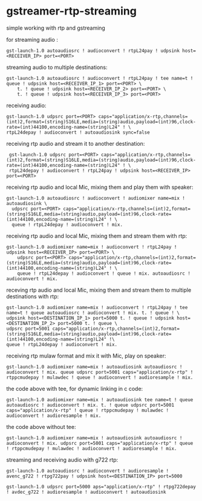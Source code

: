 # gstreamer-rtp-streaming
simple working with rtp and gstreaming

for streaming audio :

    gst-launch-1.0 autoaudiosrc ! audioconvert ! rtpL24pay ! udpsink host=<RECEIVER_IP> port=<PORT>
    
streaming audio to multiple destinations:
    
    gst-launch-1.0 autoaudiosrc ! audioconvert ! rtpL24pay ! tee name=t ! queue ! udpsink host=<RECEIVER_IP_1> port=<PORT> \
        t. ! queue ! udpsink host=<RECEIVER_IP_2> port=<PORT> \
        t. ! queue ! udpsink host=<RECEIVER_IP_3> port=<PORT>
        
receiving audio:

    gst-launch-1.0 udpsrc port=<PORT> caps="application/x-rtp,channels=(int)2,format=(string)S16LE,media=(string)audio,payload=(int)96,clock-rate=(int)44100,encoding-name=(string)L24" ! \
    rtpL24depay ! audioconvert ! autoaudiosink sync=false
    
receiving rtp audio and stream it to another destination:
     
     gst-launch-1.0 udpsrc port=<PORT> caps="application/x-rtp,channels=(int)2,format=(string)S16LE,media=(string)audio,payload=(int)96,clock-rate=(int)44100,encoding-name=(string)L24" ! \
     rtpL24depay ! audioconvert ! rtpL24pay ! udpsink host=<RECEIVER_IP> port=<PORT>
     
receiving rtp audio and local Mic, mixing them and play them with speaker:

    gst-launch-1.0 autoaudiosrc ! audioconvert ! audiomixer name=mix ! autoaudiosink \
      udpsrc port=<PORT> caps="application/x-rtp,channels=(int)2,format=(string)S16LE,media=(string)audio,payload=(int)96,clock-rate=(int)44100,encoding-name=(string)L24" ! \
      queue ! rtpL24depay ! audioconvert ! mix.
      
receiving rtp audio and local Mic, mixing them and stream them with rtp:

    gst-launch-1.0 audiomixer name=mix ! audioconvert ! rtpL24pay ! udpsink host=<RECEIVER_IP> port=<PORT> \
        udpsrc port=<PORT> caps="application/x-rtp,channels=(int)2,format=(string)S16LE,media=(string)audio,payload=(int)96,clock-rate=(int)44100,encoding-name=(string)L24" ! \
        queue ! rtpL24depay ! audioconvert ! queue ! mix. autoaudiosrc ! audioconvert ! mix.
        
        
    
receving rtp audio and local Mic, mixing them and stream them to multiple destinations with rtp:

    gst-launch-1.0 audiomixer name=mix ! audioconvert ! rtpL24pay ! tee name=t ! queue autoaudiosrc ! audioconvert ! mix. t. ! queue ! \
    udpsink host=<DESTINATION_IP_1> port=5000 t. ! queue ! udpsink host=<DESTINATION_IP_2> port=5000 t. ! queue \
    udpsrc port=5001 caps="application/x-rtp,channels=(int)2,format=(string)S16LE,media=(string)audio,payload=(int)96,clock-rate=(int)44100,encoding-name=(string)L24" !\
    queue ! rtpL24depay ! audioconvert ! mix.

receiving rtp mulaw format and mix it with Mic, play on speaker:
    
    gst-launch-1.0 audiomixer name=mix ! autoaudiosink autoaudiosrc ! audioconvert ! mix. queue udpsrc port=5001 caps="application/x-rtp" ! rtppcmudepay ! mulawdec ! queue ! audioconvert ! audioresample ! mix.
    
the code above with tee, for dynamic linking in c code:

    gst-launch-1.0 audiomixer name=mix ! autoaudiosink tee name=t ! queue autoaudiosrc ! audioconvert ! mix. t. ! queue udpsrc port=5001 caps="application/x-rtp" ! queue ! rtppcmudepay ! mulawdec ! audioconvert ! audioresample ! mix.
    
the code above without tee:

    gst-launch-1.0 audiomixer name=mix ! autoaudiosink autoaudiosrc ! audioconvert ! mix. udpsrc port=5001 caps="application/x-rtp" ! queue ! rtppcmudepay ! mulawdec ! audioconvert ! audioresample ! mix.
    
streaming and receiving audio with g722 rtp:

    gst-launch-1.0 autoaudiosrc ! audioconvert ! audioresample ! avenc_g722 ! rtpg722pay ! udpsink host=<DESTINATION_IP> port=5000

    gst-launch-1.0 udpsrc port=5000 aps="application/x-rtp" ! rtpg722depay ! avdec_g722 ! audioresample ! audioconvert ! autoaudiosink
